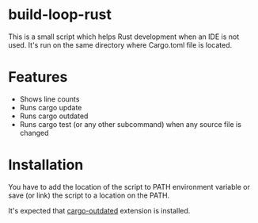 
# build-loop-rust

This is a small script which helps Rust development when an IDE is not used.
It's run on the same directory where Cargo.toml file is located. 

# Features

* Shows line counts
* Runs cargo update
* Runs cargo outdated
* Runs cargo test (or any other subcommand) when any source file is changed

# Installation

You have to add the location of the script to PATH environment variable or
save (or link) the script to a location on the PATH.

It's expected that [cargo-outdated] extension is installed.

[cargo-outdated]: https://github.com/kbknapp/cargo-outdated


